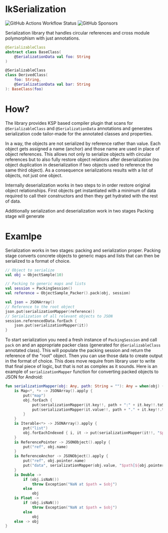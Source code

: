 # IkSerialization
![GitHub Actions Workflow Status](https://img.shields.io/github/actions/workflow/status/subchannel13/IkSerialization/test.yml)
![GitHub Sponsors](https://img.shields.io/github/sponsors/subchannel13)

Serialization library that handles circular references and cross module polymorphism with just annotations.
```Kotlin
@SerializableClass
abstract class BaseClass(
    @SerializationData val foo: String
)

@SerializableClass
class DerivedClass(
    foo: String,
    @SerializationData val bar: String
): BaseClass(foo)
```

# How?

The library provides KSP based compiler plugin that scans for `@SerializableClass` and `@SerializationData` annotations and generates serialization code tailor-made for the annotated classes and properties.

In a way, the objects are not serialized by reference rather than value. Each object gets assigned a name (anchor) and those name are used in place of object references. This allows not only to serialize objects with circular references but to also fully restore object relations after deserialization (no object duplication in deserialization if two objects used to reference the same third object). As a consequence serializations results with a list of objects, not just one object.

Internally deserialization works in two steps to in order restore original object relationships. First objects get instantiated with a minimum of data required to call their constructors and then they get hydrated with the rest of data.


Additionally serialization and deserialization work in two stages
 Packing stage will generate

# Examlpe

Serialization works in two stages: packing and serialization proper. Packing stage converts concrete objects to generic maps and lists that can then be serialized to a format of choice.

```Kotlin
// Object to serialize
val obj = ObjectSample(10)

// Packing to generic maps and lists
val session = PackingSession()
val reference = ObjectSample_Packer().pack(obj, session)

val json = JSONArray()
// Reference to the root object
json.put(serializationMapper(reference))
// Serialization of all relevant objects to JSON
session.referencedData.forEach {
    json.put(serializationMapper(it))
}
```

To start serialization you need a fresh instance of `PackingSession` and call `pack` on and an appropriate packer class (generated for `@SerializableClass` annotated class). This will populate the packing session and return the reference of the "root" object. Then you can use those data to create output in the format of choice. This does move require from library user to write that final piece of logic, but that is not as complex as it sounds. Here is an example of `serializationMapper` function for converting packed objects to JSON for Android:


```Kotlin
fun serializationMapper(obj: Any, path: String = ""): Any = when(obj) {
    is Map<*, *> -> JSONArray().apply {
        put("map")
        obj.forEach {
            put(serializationMapper(it.key!!, path + ":" + it.key!!.toString()))
            put(serializationMapper(it.value!!, path + "." + it.key!!.toString()))
        }
    }
    is Iterable<*> -> JSONArray().apply {
        put("list")
        obj.forEachIndexed { i, it -> put(serializationMapper(it!!, "$path[$i]")) }
    }
    is ReferencePointer -> JSONObject().apply {
        put("ref", obj.name)
    }
    is ReferenceAnchor -> JSONObject().apply {
        put("ref", obj.pointer.name)
        put("data", serializationMapper(obj.value, "$path[${obj.pointer.name}]"))
    }
    is Double ->
        if (obj.isNaN())
            throw Exception("NaN at $path = $obj")
        else
            obj
    is Float ->
        if (obj.isNaN())
            throw Exception("NaN at $path = $obj")
        else
            obj
    else -> obj
}
```
